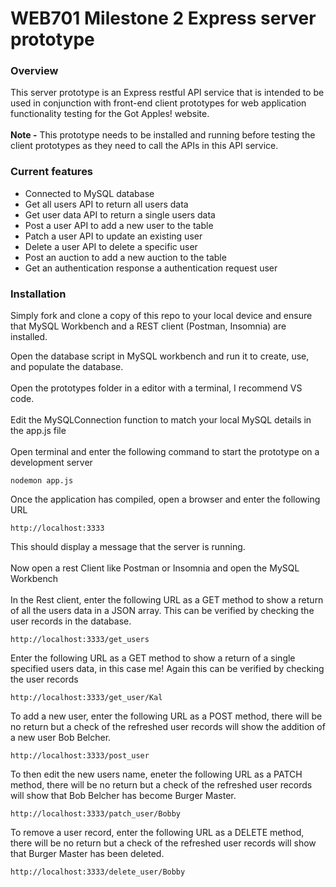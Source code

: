 # WEB701 Milestone 2 Express server prototype

### Overview
This server prototype is an Express restful API service that is intended to be used in conjunction with front-end client prototypes for web application functionality testing for the Got Apples! website.
<br />
<br />
<b>Note -</b> This prototype needs to be installed and running before testing the client prototypes as they need to call the APIs in this API service.

### Current features
<ul>
  <li>Connected to MySQL database</li>
  <li>Get all users API to return all users data</li>
  <li>Get user data API to return a single users data</li>
  <li>Post a user API to add a new user to the table</li>
  <li>Patch a user API to update an existing user</li>
  <li>Delete a user API to delete a specific user</li>
  <li>Post an auction to add a new auction to the table</li>
  <li>Get an authentication response a authentication request user</li>
</ul>

### Installation
Simply fork and clone a copy of this repo to your local device and ensure that MySQL Workbench and a REST client (Postman, Insomnia) are installed.

Open the database script in MySQL workbench and run it to create, use, and populate the database.
<br />
<br />
Open the prototypes folder in a editor with a terminal, I recommend VS code.
<br />
<br />
Edit the MySQLConnection function to match your local MySQL details in the app.js file
<br />
<br />
Open terminal and enter the following command to start the prototype on a development server
```
nodemon app.js
```
Once the application has compiled, open a browser and enter the following URL 
```
http://localhost:3333
```
This should display a message that the server is running.
<br />
<br />
Now open a rest Client like Postman or Insomnia and open the MySQL Workbench
<br />
<br />
In the Rest client, enter the following URL as a GET method to show a return of all the users data in a JSON array.  This can be verified by checking the user records in the database.
```
http://localhost:3333/get_users
```
Enter the following URL as a GET method to show a return of a single specified users data, in this case me!  Again this can be verified by checking the user records
```
http://localhost:3333/get_user/Kal
```
To add a new user, enter the following URL as a POST method, there will be no return but a check of the refreshed user records will show the addition of a new user Bob Belcher.
```
http://localhost:3333/post_user
```
To then edit the new users name, eneter the following URL as a PATCH method, there will be no return but a check of the refreshed user records will show that Bob Belcher has become Burger Master.
```
http://localhost:3333/patch_user/Bobby
```
To remove a user record, enter the following URL as a DELETE method, there will be no return but a check of the refreshed user records will show that Burger Master has been deleted.
```
http://localhost:3333/delete_user/Bobby
```

